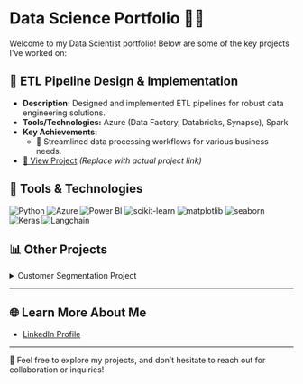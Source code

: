# Data Science Portfolio 👨‍💻

Welcome to my Data Scientist portfolio! Below are some of the key projects I've worked on:

## 🔄 **ETL Pipeline Design & Implementation**
   - **Description:** Designed and implemented ETL pipelines for robust data engineering solutions.
   - **Tools/Technologies:** Azure (Data Factory, Databricks, Synapse), Spark
   - **Key Achievements:**
     - 🧹 Streamlined data processing workflows for various business needs.
   - [🔗 View Project](#)  *(Replace with actual project link)*

## 🔧 Tools & Technologies

![Python](https://img.shields.io/badge/Python-3.9-blue)
![Azure](https://img.shields.io/badge/Azure-blue)
![Power BI](https://img.shields.io/badge/Power_BI-Report-blue)
![scikit-learn](https://img.shields.io/badge/scikit--learn-0.24-orange)
![matplotlib](https://img.shields.io/badge/matplotlib-3.4-blue)
![seaborn](https://img.shields.io/badge/seaborn-0.11.2-green)
![Keras](https://img.shields.io/badge/Keras-2.4.3-red)
![Langchain](https://img.shields.io/badge/Langchain-0.0.72-purple)


## 📊  Other Projects

<details>
  <summary>Customer Segmentation Project</summary>

  **Description:** Applied NLP, K-means clustering, and rule-based classification to identify customer segments.  
  **Technologies:** NLP, K-means, Python, Power BI

  - **Achievements:**  
    - Identified key customer segments for targeted marketing.  
    - Created dashboards to visualize insights.
  
</details>



---

## 🌐 Learn More About Me

- [LinkedIn Profile]([https://www.linkedin.com/in/nipun-angkavichai-935455253/]) 

---

💬 Feel free to explore my projects, and don’t hesitate to reach out for collaboration or inquiries!
